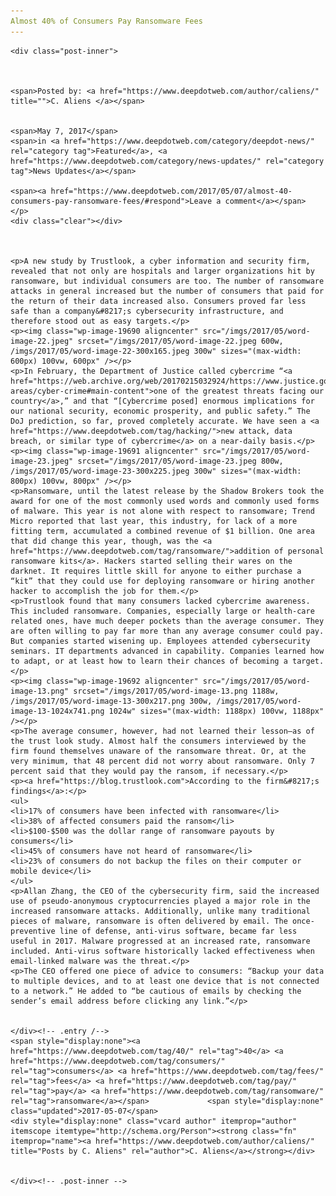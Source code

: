 ```yaml
---
Almost 40% of Consumers Pay Ransomware Fees
---
```

<article class="post-listing post-19683 post type-post status-publish format-standard has-post-thumbnail hentry  tag-3727 tag-consumers tag-fees tag-pay tag-ransomware">
    
    <div class="post-inner">
    
    
        
    <span>Posted by: <a href="https://www.deepdotweb.com/author/caliens/" title="">C. Aliens </a></span>
    
    
    <span>May 7, 2017</span>
    <span>in <a href="https://www.deepdotweb.com/category/deepdot-news/" rel="category tag">Featured</a>, <a href="https://www.deepdotweb.com/category/news-updates/" rel="category tag">News Updates</a></span>
    
    <span><a href="https://www.deepdotweb.com/2017/05/07/almost-40-consumers-pay-ransomware-fees/#respond">Leave a comment</a></span>
    </p>
    <div class="clear"></div>
    
    
    
    <p>A new study by Trustlook, a cyber information and security firm, revealed that not only are hospitals and larger organizations hit by ransomware, but individual consumers are too. The number of ransomware attacks in general increased but the number of consumers that paid for the return of their data increased also. Consumers proved far less safe than a company&#8217;s cybersecurity infrastructure, and therefore stood out as easy targets.</p>
    <p><img class="wp-image-19690 aligncenter" src="/imgs/2017/05/word-image-22.jpeg" srcset="/imgs/2017/05/word-image-22.jpeg 600w, /imgs/2017/05/word-image-22-300x165.jpeg 300w" sizes="(max-width: 600px) 100vw, 600px" /></p>
    <p>In February, the Department of Justice called cybercrime “<a href="https://web.archive.org/web/20170215032924/https://www.justice.gov/usao/priority-areas/cyber-crime#main-content">one of the greatest threats facing our country</a>,” and that “[Cybercrime posed] enormous implications for our national security, economic prosperity, and public safety.” The DoJ prediction, so far, proved completely accurate. We have seen a <a href="https://www.deepdotweb.com/tag/hacking/">new attack, data breach, or similar type of cybercrime</a> on a near-daily basis.</p>
    <p><img class="wp-image-19691 aligncenter" src="/imgs/2017/05/word-image-23.jpeg" srcset="/imgs/2017/05/word-image-23.jpeg 800w, /imgs/2017/05/word-image-23-300x225.jpeg 300w" sizes="(max-width: 800px) 100vw, 800px" /></p>
    <p>Ransomware, until the latest release by the Shadow Brokers took the award for one of the most commonly used words and commonly used forms of malware. This year is not alone with respect to ransomware; Trend Micro reported that last year, this industry, for lack of a more fitting term, accumulated a combined revenue of $1 billion. One area that did change this year, though, was the <a href="https://www.deepdotweb.com/tag/ransomware/">addition of personal ransomware kits</a>. Hackers started selling their wares on the darknet. It requires little skill for anyone to either purchase a “kit” that they could use for deploying ransomware or hiring another hacker to accomplish the job for them.</p>
    <p>Trustlook found that many consumers lacked cybercrime awareness. This included ransomware. Companies, especially large or health-care related ones, have much deeper pockets than the average consumer. They are often willing to pay far more than any average consumer could pay. But companies started wisening up. Employees attended cybersecurity seminars. IT departments advanced in capability. Companies learned how to adapt, or at least how to learn their chances of becoming a target.</p>
    <p><img class="wp-image-19692 aligncenter" src="/imgs/2017/05/word-image-13.png" srcset="/imgs/2017/05/word-image-13.png 1188w, /imgs/2017/05/word-image-13-300x217.png 300w, /imgs/2017/05/word-image-13-1024x741.png 1024w" sizes="(max-width: 1188px) 100vw, 1188px" /></p>
    <p>The average consumer, however, had not learned their lesson—as of the trust look study. Almost half the consumers interviewed by the firm found themselves unaware of the ransomware threat. Or, at the very minimum, that 48 percent did not worry about ransomware. Only 7 percent said that they would pay the ransom, if necessary.</p>
    <p><a href="https://blog.trustlook.com">According to the firm&#8217;s findings</a>:</p>
    <ul>
    <li>17% of consumers have been infected with ransomware</li>
    <li>38% of affected consumers paid the ransom</li>
    <li>$100-$500 was the dollar range of ransomware payouts by consumers</li>
    <li>45% of consumers have not heard of ransomware</li>
    <li>23% of consumers do not backup the files on their computer or mobile device</li>
    </ul>
    <p>Allan Zhang, the CEO of the cybersecurity firm, said the increased use of pseudo-anonymous cryptocurrencies played a major role in the increased ransomware attacks. Additionally, unlike many traditional pieces of malware, ransomware is often delivered by email. The once-preventive line of defense, anti-virus software, became far less useful in 2017. Malware progressed at an increased rate, ransomware included. Anti-virus software historically lacked effectiveness when email-linked malware was the threat.</p>
    <p>The CEO offered one piece of advice to consumers: “Backup your data to multiple devices, and to at least one device that is not connected to a network.” He added to “be cautious of emails by checking the sender’s email address before clicking any link.”</p>
    
    
    </div><!-- .entry /-->
    <span style="display:none"><a href="https://www.deepdotweb.com/tag/40/" rel="tag">40</a> <a href="https://www.deepdotweb.com/tag/consumers/" rel="tag">consumers</a> <a href="https://www.deepdotweb.com/tag/fees/" rel="tag">fees</a> <a href="https://www.deepdotweb.com/tag/pay/" rel="tag">pay</a> <a href="https://www.deepdotweb.com/tag/ransomware/" rel="tag">ransomware</a></span>				<span style="display:none" class="updated">2017-05-07</span>
    <div style="display:none" class="vcard author" itemprop="author" itemscope itemtype="http://schema.org/Person"><strong class="fn" itemprop="name"><a href="https://www.deepdotweb.com/author/caliens/" title="Posts by C. Aliens" rel="author">C. Aliens</a></strong></div>
    
    
    </div><!-- .post-inner -->
</article><!-- .post-listing -->

